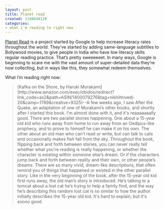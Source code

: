 ```yaml
---
layout: post
title: Planet read
created: 1140648120
categories:
- what i'm reading to right now
---
```

[Planet Read](http://www.planetread.org/) is a project started by Google to help increase literacy rates throughout the world. They’ve started by adding same-language subtitles to Bollywood movies, to give people in India who have low literacy skills regular reading practice. That’s pretty sweeeeeet. In many ways, Google is beginning to scare me with the vast amount of super-detailed data they’re now collecting, but in ways like this, they somewhat redeem themselves.

What I’m reading right now:

<blockquote>
[Kafka on the Shore, by Haruki Murakami](http://www.amazon.com/exec/obidos/redirect?link_code=as2&path=ASIN/1400079276&tag=nikhiltrivedi-20&camp=1789&creative=9325)--A few weeks ago, I saw After the Quake, an adaptation of one of Murakami’s other books, and shortly after I started this book. I’m almost done with it, and it's reaaaaaaally good. There are two parallel stories happening. One about a 15-year old kid who runs away from home to run away from an Oedipus-like prophecy, and to prove to himself he can make it on his own. The other about an old man who can’t read or write, but can talk to cats and occasionally makes fish fall from the sky. Throughout the book, flipping back and forth between stories, you can never really tell whether what you’re reading is really happening, or whether the character is existing within someone else’s dream. Or if the characters jump back and forth between reality and their own, or other people’s dreams. There are so many vivid, dream-like descriptions, that often remind you of things that happened or existed in the other parallel story. Like in the very beginning of the book, after the 15-year old kid first runs away, the old man’s story is introduced. He’s talking to a tomcat about a lost cat he’s trying to help a family find, and the way he’s describing this random lost cat is so similar to how the author initially describes the 15-year old kid. It's hard to explain, but it's soooo good.
</blockquote>
